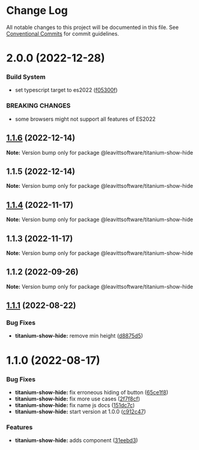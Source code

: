 # Change Log

All notable changes to this project will be documented in this file.
See [Conventional Commits](https://conventionalcommits.org) for commit guidelines.

# 2.0.0 (2022-12-28)

### Build System

- set typescript target to es2022 ([f05300f](https://github.com/LeavittSoftware/titanium-elements/commit/f05300fb73bb634f2e7d0ae6a8c1b08132ee2b6a))

### BREAKING CHANGES

- some browsers might not support all features of ES2022

## [1.1.6](https://github.com/LeavittSoftware/titanium-elements/compare/@leavittsoftware/titanium-show-hide@1.1.5...@leavittsoftware/titanium-show-hide@1.1.6) (2022-12-14)

**Note:** Version bump only for package @leavittsoftware/titanium-show-hide

## 1.1.5 (2022-12-14)

**Note:** Version bump only for package @leavittsoftware/titanium-show-hide

## [1.1.4](https://github.com/LeavittSoftware/titanium-elements/compare/@leavittsoftware/titanium-show-hide@1.1.3...@leavittsoftware/titanium-show-hide@1.1.4) (2022-11-17)

**Note:** Version bump only for package @leavittsoftware/titanium-show-hide

## 1.1.3 (2022-11-17)

**Note:** Version bump only for package @leavittsoftware/titanium-show-hide

## 1.1.2 (2022-09-26)

**Note:** Version bump only for package @leavittsoftware/titanium-show-hide

## [1.1.1](https://github.com/LeavittSoftware/titanium-elements/compare/@leavittsoftware/titanium-show-hide@1.1.0...@leavittsoftware/titanium-show-hide@1.1.1) (2022-08-22)

### Bug Fixes

- **titanium-show-hide:** remove min height ([d8875d5](https://github.com/LeavittSoftware/titanium-elements/commit/d8875d569da007dff23763a931846842cb2b4fbe))

# 1.1.0 (2022-08-17)

### Bug Fixes

- **titanium-show-hide:** fix erroneous hiding of button ([65ce1f8](https://github.com/LeavittSoftware/titanium-elements/commit/65ce1f8c8125c61a888f12adde648a6ce3941bce))
- **titanium-show-hide:** fix more use cases ([2f7f8cf](https://github.com/LeavittSoftware/titanium-elements/commit/2f7f8cf7117887cd4d366790bf37809246a728f4))
- **titanium-show-hide:** fix name js docs ([151dc7c](https://github.com/LeavittSoftware/titanium-elements/commit/151dc7cd5081202bdd4a8bc1f9da1a873d9571cf))
- **titanium-show-hide:** start version at 1.0.0 ([c912c47](https://github.com/LeavittSoftware/titanium-elements/commit/c912c4749b2f9162c06f80cd6dab24ccd955824c))

### Features

- **titanium-show-hide:** adds component ([31eebd3](https://github.com/LeavittSoftware/titanium-elements/commit/31eebd39cbc9ede6f65d11ebeb11f832503ff372))
